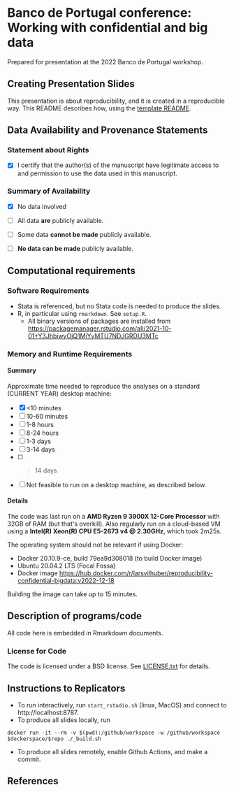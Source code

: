 # Banco de Portugal conference: Working with confidential and big data



Prepared for presentation at 
the 2022 Banco de Portugal workshop.

## Creating Presentation Slides

This presentation is about reproducibility, and it is created in a reproducible way. This README describes how, using the [template README](https://social-science-data-editors.github.io/template_README/).

Data Availability and Provenance Statements
----------------------------

### Statement about Rights

- [x] I certify that the author(s) of the manuscript have legitimate access to and permission to use the data used in this manuscript. 

### Summary of Availability

- [x] No data involved
- [ ] All data **are** publicly available.
- [ ] Some data **cannot be made** publicly available.
- [ ] **No data can be made** publicly available.



Computational requirements
---------------------------


### Software Requirements

- Stata is referenced, but no Stata code is needed to produce the slides. 
- R, in particular using `rmarkdown`. See `setup.R`.
  - All binary versions of packages are installed from https://packagemanager.rstudio.com/all/2021-10-01+Y3JhbiwyOjQ1MjYyMTU7NDJGRDU3MTc

### Memory and Runtime Requirements

#### Summary

Approximate time needed to reproduce the analyses on a standard (CURRENT YEAR) desktop machine:

- [x] <10 minutes
- [ ] 10-60 minutes
- [ ] 1-8 hours
- [ ] 8-24 hours
- [ ] 1-3 days
- [ ] 3-14 days
- [ ] > 14 days
- [ ] Not feasible to run on a desktop machine, as described below.

#### Details

The code was last run on a **AMD Ryzen 9 3900X 12-Core Processor** with 32GB of RAM (but that's overkill). Also regularly run on a cloud-based VM using a **Intel(R) Xeon(R) CPU E5-2673 v4 @ 2.30GHz**, which took 2m25s.

The operating system should not be relevant if using Docker:

- Docker 20.10.9-ce, build 79ea9d308018 (to build Docker image)
- Ubuntu 20.04.2 LTS (Focal Fossa)
- Docker image https://hub.docker.com/r/larsvilhuber/reproducibility-confidential-bigdata:v2022-12-18

Building the image can take up to 15 minutes.


Description of programs/code
----------------------------

All code here is embedded in Rmarkdown documents. 


###  License for Code

The code is licensed under a BSD license. See [LICENSE.txt](LICENSE.txt) for details.


Instructions to Replicators
---------------------------

- To run interactively, run `start_rstudio.sh` (linux, MacOS) and connect to http://localhost:8787. 
- To produce all slides locally, run
```
docker run -it --rm -v $(pwd):/github/workspace -w /github/workspace $dockerspace/$repo ./_build.sh
```
  - To produce all slides remotely, enable Github Actions, and make a commit.




## References

